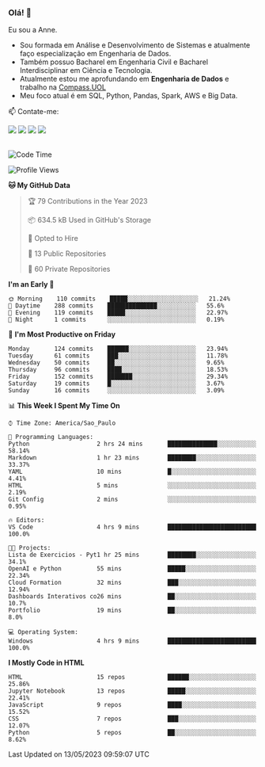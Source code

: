 ### Olá! 👋
Eu sou a Anne. 
- Sou formada em Análise e Desenvolvimento de Sistemas e atualmente faço especialização em Engenharia de Dados.
- Também possuo Bacharel em Engenharia Civil e Bacharel Interdisciplinar em Ciência e Tecnologia.
- Atualmente estou me aprofundando em **Engenharia de Dados** e trabalho na [Compass.UOL](https://compass.uol/pt/home/) 
- Meu foco atual é em SQL, Python, Pandas, Spark, AWS e Big Data.

📫 Contate-me: 

<div>
<a href="https://www.instagram.com/annekarolinefc/" target="_blank"><img src="https://img.shields.io/badge/-Instagram-%23E4405F?style=for-the-badge&logo=instagram&logoColor=white" target="_blank"></a> 
<a href = "mailto:annekarolinefc@gmail.com"><img src="https://img.shields.io/badge/-Gmail-%23333?style=for-the-badge&logo=gmail&logoColor=white" target="_blank"></a>
<a href="https://www.linkedin.com/in/devannekarolinefc/" target="_blank"><img src="https://img.shields.io/badge/-LinkedIn-%230077B5?style=for-the-badge&logo=linkedin&logoColor=white" target="_blank"></a> 
<a href="https://api.whatsapp.com/send?phone=5533991375118&text=Ol%C3%A1%20Anne!%20" target="_blank"><img src="https://img.shields.io/badge/WhatsApp-25D366?style=for-the-badge&logo=whatsapp&logoColor=white" target="_blank"></a>
</div>

  
<!--
  <img align="center" alt="Anne-An" height="30" width="40" src="https://github.com/devicons/devicon/blob/master/icons/angularjs/angularjs-original.svg">
-->

</br>

<!--START_SECTION:waka-->
![Code Time](http://img.shields.io/badge/Code%20Time-172%20hrs%2048%20mins-blue)

![Profile Views](http://img.shields.io/badge/Profile%20Views-0-blue)

**🐱 My GitHub Data** 

> 🏆 79 Contributions in the Year 2023
 > 
> 📦 634.5 kB Used in GitHub's Storage 
 > 
> 💼 Opted to Hire
 > 
> 📜 13 Public Repositories 
 > 
> 🔑 60 Private Repositories  
 > 
**I'm an Early 🐤** 

```text
🌞 Morning    110 commits    █████░░░░░░░░░░░░░░░░░░░░   21.24% 
🌇 Daytime    288 commits    ██████████████░░░░░░░░░░░   55.6% 
🌃 Evening    119 commits    █████░░░░░░░░░░░░░░░░░░░░   22.97% 
🌙 Night      1 commits      ░░░░░░░░░░░░░░░░░░░░░░░░░   0.19%

```
📅 **I'm Most Productive on Friday** 

```text
Monday       124 commits    ██████░░░░░░░░░░░░░░░░░░░   23.94% 
Tuesday      61 commits     ███░░░░░░░░░░░░░░░░░░░░░░   11.78% 
Wednesday    50 commits     ██░░░░░░░░░░░░░░░░░░░░░░░   9.65% 
Thursday     96 commits     ████░░░░░░░░░░░░░░░░░░░░░   18.53% 
Friday       152 commits    ███████░░░░░░░░░░░░░░░░░░   29.34% 
Saturday     19 commits     █░░░░░░░░░░░░░░░░░░░░░░░░   3.67% 
Sunday       16 commits     ░░░░░░░░░░░░░░░░░░░░░░░░░   3.09%

```


📊 **This Week I Spent My Time On** 

```text
⌚︎ Time Zone: America/Sao_Paulo

💬 Programming Languages: 
Python                   2 hrs 24 mins       ██████████████░░░░░░░░░░░   58.14% 
Markdown                 1 hr 23 mins        ████████░░░░░░░░░░░░░░░░░   33.37% 
YAML                     10 mins             █░░░░░░░░░░░░░░░░░░░░░░░░   4.41% 
HTML                     5 mins              ░░░░░░░░░░░░░░░░░░░░░░░░░   2.19% 
Git Config               2 mins              ░░░░░░░░░░░░░░░░░░░░░░░░░   0.95%

🔥 Editors: 
VS Code                  4 hrs 9 mins        █████████████████████████   100.0%

🐱‍💻 Projects: 
Lista de Exercicios - Pyt1 hr 25 mins        ████████░░░░░░░░░░░░░░░░░   34.1% 
OpenAI e Python          55 mins             █████░░░░░░░░░░░░░░░░░░░░   22.34% 
Cloud Formation          32 mins             ███░░░░░░░░░░░░░░░░░░░░░░   12.94% 
Dashboards Interativos co26 mins             ██░░░░░░░░░░░░░░░░░░░░░░░   10.7% 
Portfolio                19 mins             ██░░░░░░░░░░░░░░░░░░░░░░░   8.0%

💻 Operating System: 
Windows                  4 hrs 9 mins        █████████████████████████   100.0%

```

**I Mostly Code in HTML** 

```text
HTML                     15 repos            ██████░░░░░░░░░░░░░░░░░░░   25.86% 
Jupyter Notebook         13 repos            █████░░░░░░░░░░░░░░░░░░░░   22.41% 
JavaScript               9 repos             ████░░░░░░░░░░░░░░░░░░░░░   15.52% 
CSS                      7 repos             ███░░░░░░░░░░░░░░░░░░░░░░   12.07% 
Python                   5 repos             ██░░░░░░░░░░░░░░░░░░░░░░░   8.62%

```



 Last Updated on 13/05/2023 09:59:07 UTC
<!--END_SECTION:waka-->
  
